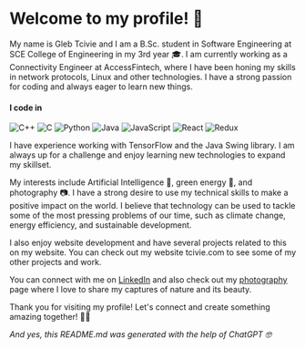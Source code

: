 # Welcome to my profile! 🌟

My name is Gleb Tcivie and I am a B.Sc. student in Software Engineering at SCE College of Engineering in my 3rd year 🎓. I am currently working as a Connectivity Engineer at AccessFintech, where I have been honing my skills in network protocols, Linux and other technologies.
I have a strong passion for coding and always eager to learn new things.
#### I code in
![C++](https://img.shields.io/badge/c++-%2300599C.svg?style=for-the-badge&logo=c%2B%2B&logoColor=white)
![C](https://img.shields.io/badge/c-%2300599C.svg?style=for-the-badge&logo=c&logoColor=white)
![Python](https://img.shields.io/badge/python-%2314354C.svg?style=for-the-badge&logo=python&logoColor=white)
![Java](https://img.shields.io/badge/Java-ED8B00?style=for-the-badge&logo=java&logoColor=white)
![JavaScript](https://img.shields.io/badge/JavaScript-F7DF1E?style=for-the-badge&logo=javascript&logoColor=black)
![React](https://img.shields.io/badge/react-%2320232a.svg?style=for-the-badge&logo=react&logoColor=%2361DAFB)
![Redux](https://img.shields.io/badge/redux-%23593d88.svg?style=for-the-badge&logo=redux&logoColor=white)

I have experience working with TensorFlow and the Java Swing library. I am always up for a challenge and enjoy learning new technologies to expand my skillset.

My interests include Artificial Intelligence 🤖, green energy 🌱, and photography 📷. I have a strong desire to use my technical skills to make a positive impact on the world. I believe that technology can be used to tackle some of the most pressing problems of our time, such as climate change, energy efficiency, and sustainable development.

I also enjoy website development and have several projects related to this on my website. You can check out my website tcivie.com to see some of my other projects and work.

You can connect with me on <a href="https://www.linkedin.com/in/gleb-t/">LinkedIn</a> and also check out my <a href="https://www.flickr.com/photos/glebtc/">photography</a> page where I love to share my captures of nature and its beauty.

Thank you for visiting my profile! Let's connect and create something amazing together! 🚀🌟


_And yes, this README.md was generated with the help of ChatGPT 🤓_
<!---
tcivie/tcivie is a ✨ special ✨ repository because its `README.md` (this file) appears on your GitHub profile.
You can click the Preview link to take a look at your changes.
--->
